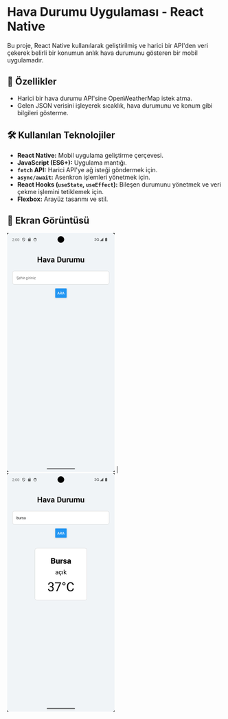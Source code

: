 # Hava Durumu Uygulaması - React Native

Bu proje, React Native kullanılarak geliştirilmiş ve harici bir API'den veri çekerek belirli bir konumun anlık hava durumunu gösteren bir mobil uygulamadır.

## 🚀 Özellikler

- Harici bir hava durumu API'sine  OpenWeatherMap istek atma.
- Gelen JSON verisini işleyerek sıcaklık, hava durumunu ve konum gibi bilgileri gösterme.

## 🛠️ Kullanılan Teknolojiler

- **React Native:** Mobil uygulama geliştirme çerçevesi.
- **JavaScript (ES6+):** Uygulama mantığı.
- **`fetch` API:** Harici API'ye ağ isteği göndermek için.
- **`async/await`:** Asenkron işlemleri yönetmek için.
- **React Hooks (`useState`, `useEffect`):** Bileşen durumunu yönetmek ve veri çekme işlemini tetiklemek için.
- **Flexbox:** Arayüz tasarımı ve stil.

## 📸 Ekran Görüntüsü
<img src="home.png" width="250" > | <img src="./home2.png" width="250">